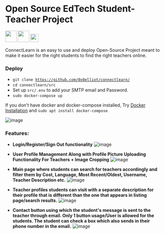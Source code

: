 # Open Source EdTech Student-Teacher Project
<img height="36px" src="https://forthebadge.com/images/badges/made-with-python.svg">&nbsp;<img height = "36px" src = "https://forthebadge.com/images/badges/open-source.svg">&nbsp;<img height="26px" src="https://img.shields.io/badge/For-Teachers%20And%20Students-red.svg">

<p>
    ConnectLearn is an easy to use and deploy Open-Source Project meant to make it easier for the right students to find the right teachers online.
</p>

### Deploy

- <code>git clone https://github.com/0x0elliot/connectlearn/</code>
- <code>cd connectlearn/src </code>
- Set up <code>src/.env</code> to add your SMTP email and Password.
- <code>sudo docker-compose up</code>

If you don't have docker and docker-compose installed, Try <a href = "https://docs.docker.com/engine/install/ubuntu/">Docker Installation</a> and <code>sudo apt install docker-compose</code>


![image](https://user-images.githubusercontent.com/60684641/132923014-5a2ca4a1-e99f-46bd-b8cd-07adaa123653.png)

### Features:

- <b>Login/Register/Sign Out functionality</b>
![image](https://user-images.githubusercontent.com/60684641/132923245-ad4601c9-af0c-4ae4-bad5-e1f1e43339b9.png)

- <b>User Profile Management Along with Profile Picture Uploading Functionality For Teachers + Image Cropping</b>
![image](https://user-images.githubusercontent.com/60684641/132923312-db66b230-d96f-4d4e-a400-3561ef617516.png)

- <b>Main page where students can search for teachers accordingly and filter them by Cost, Language, Most Recent/Oldest, Username, Teacher Description etc.</b>
![image](https://user-images.githubusercontent.com/60684641/132923459-f5ad155d-23ea-48c3-8c22-2682544190a0.png)

- <b>Teacher profiles students can visit with a separate description for their profile that is different than the one that appears in listing page/search results.</b>
![image](https://user-images.githubusercontent.com/60684641/132923584-c8a59ac5-872d-4951-9496-0a265afea989.png)

- <b>Contact button using which the student's message is sent to the teacher through email. Only 1 button usage/User is allowed for the students. The student can check a box which also sends in their phone number in the email.</b>
![image](https://user-images.githubusercontent.com/60684641/132923674-7e47ac91-8278-42df-9480-0ea8bbf13dc8.png)
